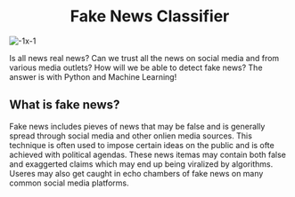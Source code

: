 <h1 align="center">Fake News Classifier</h1>

![-1x-1](https://github.com/Jacobtrombley/images-in-readme/assets/124385220/13e8b824-1bd3-47e4-9830-57cb212719d1)

Is all news real news? Can we trust all the news on social media and from various media outlets? How will we be able to detect fake news? The answer is with Python and Machine Learning!

## What is fake news?
Fake news includes pieves of news that may be false and is generally spread through social media and other onlien media sources. This technique is often used to impose certain ideas on the public and is ofte achieved with political agendas. These news itemas may contain both false and exaggerted claims which may end up being viralized by algorithms. Useres may also get caught in echo chambers of fake news on many common social media platforms. 

## 
